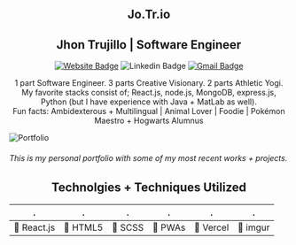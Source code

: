 <h2 align="center">Jo.Tr.io</h2>
<h2 align="center">Jhon Trujillo | Software Engineer</h2>
<div align="center">

[![Website Badge](https://img.shields.io/badge/-Jo.Tr.io-gold?style=plastic&logo=HTML5&logoColor=white&link=https://bit.ly/jotrio/)](https://bit.ly/jotrio/)
![Linkedin Badge](https://img.shields.io/badge/-JhonKhrizhtian-blue?style=plastic&logo=Linkedin&logoColor=white&link=https://www.linkedin.com/in/jhonKhrizhtian/)
[![Gmail Badge](https://img.shields.io/badge/-amriikk@gmail.com-d14836?style=plastic&logo=Gmail&logoColor=white&link=mailto:amriikk@gmail.com)](mailto:amriikk@gmail.com)

</div>

<div align="center"> 1 part Software Engineer. 3 parts Creative Visionary. 2 parts Athletic Yogi. </br> My favorite stacks consist of; React.js, node.js, MongoDB, express.js, Python (but I have experience with Java + MatLab as well). </br> Fun facts: 
Ambidexterous + Multilingual | Animal Lover | Foodie | Pokémon Maestro + Hogwarts Alumnus </br> </div>


![Portfolio](https://i.imgur.com/EBQQpwq.png)

###### This is my personal portfolio with some of my most recent works + projects.


<h2 align="center">Technolgies + Techniques Utilized</h2>

| . | . | . | . | . | . |
| ------------ | ------------ | ------------ | ------------ | ------------ | ------------ |
| :small_blue_diamond: React.js | :small_blue_diamond: HTML5 | :small_blue_diamond: SCSS | :small_blue_diamond: PWAs |:small_blue_diamond: Vercel | :small_blue_diamond: imgur |
